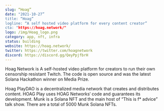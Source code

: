 ```yaml
---
slug: “Hoag”
date: "2021-10-27”
title: “Hoag”
logline: “A self hosted video platform for every content creator”
cta: "https://hoag.network/"
logo: /img/Hoag_logo.png
category: app, nft, infra
status: building
website: https://hoag.network/
twitter: https://twitter.com/hoagnetwork
discord: https://discord.gg/QeyPpjfbrH
---
```


Hoag Network is A self-hosted video platform for creators to run their own censorship resistant Twitch. The code is open source and was the latest Solana Hackathon winner on Media Prize.

Hoag PlayDAO is a decentralized media network that creates and distributes content. HOAG Play uses HOAG Networks‘ code and guarantees its development. 
Munk is a Solana NFT and the main host of “This is f* advice” talk show.  There are a total of 5000 Munk Solana NFTs.
